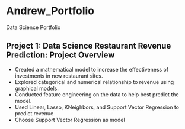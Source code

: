 # Andrew_Portfolio
Data Science Portfolio

## Project 1: Data Science Restaurant Revenue Prediction: Project Overview 
* Created a mathematical model to increase the effectiveness of investments in new restaurant sites.
* Explored categorical and numerical relationship to revenue using graphical models. 
* Conducted feature engineering on the data to help best predict the model. 
* Used Linear, Lasso, KNeighbors, and Support Vector Regression to predict revenue
* Choose Support Vector Regression as model 
